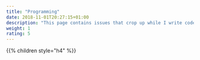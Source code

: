 ```yaml
---
title: "Programming"
date: 2018-11-01T20:27:15+01:00
description: "This page contains issues that crop up while I write codes and how I solved them."
weight: 1
rating: 5
---
```


{{% children style="h4" %}}